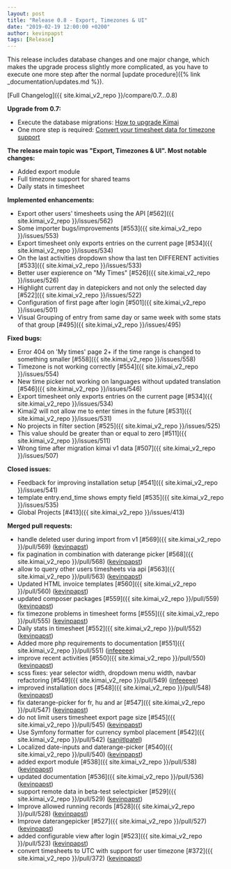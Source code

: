 ```yaml
---
layout: post
title: "Release 0.8 - Export, Timezones & UI"
date: "2019-02-19 12:00:00 +0200"
author: kevinpapst
tags: [Release]
---
```


This release includes database changes and one major change, which makes the upgrade process slightly more complicated, 
as you have to execute one more step after the normal [update procedure]({% link _documentation/updates.md %}).

[Full Changelog]({{ site.kimai_v2_repo }}/compare/0.7...0.8)

**Upgrade from 0.7:**

- Execute the database migrations: [How to upgrade Kimai](https://github.com/kevinpapst/kimai2/blob/master/UPGRADING.md)
- One more step is required: [Convert your timesheet data for timezone support](https://github.com/kevinpapst/kimai2/pull/372)

**The release main topic was "Export, Timezones & UI". Most notable changes:**

- Added export module
- Full timezone support for shared teams
- Daily stats in timesheet

**Implemented enhancements:**

- Export other users' timesheets using the API [\#562]({{ site.kimai_v2_repo }}/issues/562)
- Some importer bugs/improvements [\#553]({{ site.kimai_v2_repo }}/issues/553)
- Export timesheet only exports entries on the current page [\#534]({{ site.kimai_v2_repo }}/issues/534)
- On the last activities dropdown show tha last ten DIFFERENT activities [\#533]({{ site.kimai_v2_repo }}/issues/533)
- Better user expierence on "My Times" [\#526]({{ site.kimai_v2_repo }}/issues/526)
- Highlight current day in datepickers and not only the selected day [\#522]({{ site.kimai_v2_repo }}/issues/522)
- Configuration of first page after login [\#501]({{ site.kimai_v2_repo }}/issues/501)
- Visual Grouping of entry from same day or same week with some stats of that group [\#495]({{ site.kimai_v2_repo }}/issues/495)

**Fixed bugs:**

- Error 404 on 'My times' page 2+ if the time range is changed to something smaller [\#558]({{ site.kimai_v2_repo }}/issues/558)
- Timezone is not working correctly [\#554]({{ site.kimai_v2_repo }}/issues/554)
- New time picker not working on languages without updated translation [\#546]({{ site.kimai_v2_repo }}/issues/546)
- Export timesheet only exports entries on the current page [\#534]({{ site.kimai_v2_repo }}/issues/534)
- Kimai2 will not allow me to enter times in the future [\#531]({{ site.kimai_v2_repo }}/issues/531)
- No projects in filter section [\#525]({{ site.kimai_v2_repo }}/issues/525)
- This value should be greater than or equal to zero [\#511]({{ site.kimai_v2_repo }}/issues/511)
- Wrong time after migration kimai v1 data [\#507]({{ site.kimai_v2_repo }}/issues/507)

**Closed issues:**

- Feedback for improving installation setup [\#541]({{ site.kimai_v2_repo }}/issues/541)
- template entry.end\_time shows empty field [\#535]({{ site.kimai_v2_repo }}/issues/535)
- Global Projects [\#413]({{ site.kimai_v2_repo }}/issues/413)

**Merged pull requests:**

- handle deleted user during import from v1 [\#569]({{ site.kimai_v2_repo }}/pull/569) ([kevinpapst](https://github.com/kevinpapst))
- fix pagination in combination with daterange picker [\#568]({{ site.kimai_v2_repo }}/pull/568) ([kevinpapst](https://github.com/kevinpapst))
- allow to query other users timesheets via api [\#563]({{ site.kimai_v2_repo }}/pull/563) ([kevinpapst](https://github.com/kevinpapst))
- Updated HTML invoice templates [\#560]({{ site.kimai_v2_repo }}/pull/560) ([kevinpapst](https://github.com/kevinpapst))
- updated composer packages [\#559]({{ site.kimai_v2_repo }}/pull/559) ([kevinpapst](https://github.com/kevinpapst))
- fix timezone problems in timesheet forms [\#555]({{ site.kimai_v2_repo }}/pull/555) ([kevinpapst](https://github.com/kevinpapst))
- Daily stats in timesheet [\#552]({{ site.kimai_v2_repo }}/pull/552) ([kevinpapst](https://github.com/kevinpapst))
- Added more php requirements to documentation [\#551]({{ site.kimai_v2_repo }}/pull/551) ([infeeeee](https://github.com/infeeeee))
- improve recent activities [\#550]({{ site.kimai_v2_repo }}/pull/550) ([kevinpapst](https://github.com/kevinpapst))
- scss fixes: year selector width, dropdown menu width, navbar refactoring [\#549]({{ site.kimai_v2_repo }}/pull/549) ([infeeeee](https://github.com/infeeeee))
- improved installation docs [\#548]({{ site.kimai_v2_repo }}/pull/548) ([kevinpapst](https://github.com/kevinpapst))
- fix daterange-picker for fr, hu and ar [\#547]({{ site.kimai_v2_repo }}/pull/547) ([kevinpapst](https://github.com/kevinpapst))
- do not limit users timesheet export page size [\#545]({{ site.kimai_v2_repo }}/pull/545) ([kevinpapst](https://github.com/kevinpapst))
- Use Symfony formatter for currency symbol placement [\#542]({{ site.kimai_v2_repo }}/pull/542) ([sanjitlpatel](https://github.com/sanjitlpatel))
- Localized date-inputs and daterange-picker [\#540]({{ site.kimai_v2_repo }}/pull/540) ([kevinpapst](https://github.com/kevinpapst))
- added export module [\#538]({{ site.kimai_v2_repo }}/pull/538) ([kevinpapst](https://github.com/kevinpapst))
- updated documentation [\#536]({{ site.kimai_v2_repo }}/pull/536) ([kevinpapst](https://github.com/kevinpapst))
- support remote data in beta-test selectpicker [\#529]({{ site.kimai_v2_repo }}/pull/529) ([kevinpapst](https://github.com/kevinpapst))
- Improve allowed running records [\#528]({{ site.kimai_v2_repo }}/pull/528) ([kevinpapst](https://github.com/kevinpapst))
- Improve daterangepicker [\#527]({{ site.kimai_v2_repo }}/pull/527) ([kevinpapst](https://github.com/kevinpapst))
- added configurable view after login [\#523]({{ site.kimai_v2_repo }}/pull/523) ([kevinpapst](https://github.com/kevinpapst))
- convert timesheets to UTC with support for user timezone [\#372]({{ site.kimai_v2_repo }}/pull/372) ([kevinpapst](https://github.com/kevinpapst))
